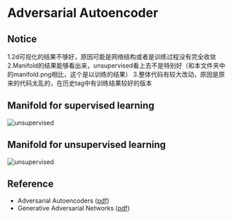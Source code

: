 # Adversarial Autoencoder

## Notice
1.2d可视化的结果不够好，原因可能是网络结构或者是训练过程没有完全收敛
2.Manifold的结果能够看出来，unsupervised看上去不是特别好（和本文件夹中的manifold.png相比，这个是以训练的结果）
3.整体代码有较大改动，原因是原来的代码太乱的，在历史tag中有训练结果较好的版本

## Manifold for supervised learning
![unsupervised](https://github.com/BlueWinters/AdversarialAutoencoder/blob/master/save/unsupervised/mnist/gaussian/10.jpg)

## Manifold for unsupervised learning
![unsupervised](https://github.com/BlueWinters/AdversarialAutoencoder/blob/master/save/supervised/mnist/mix-gaussian/10.jpg)

## Reference
- Adversarial Autoencoders ([pdf](https://arxiv.org/abs/1511.05644))
- Generative Adversarial Networks ([pdf](https://arxiv.org/abs/1406.2661))
